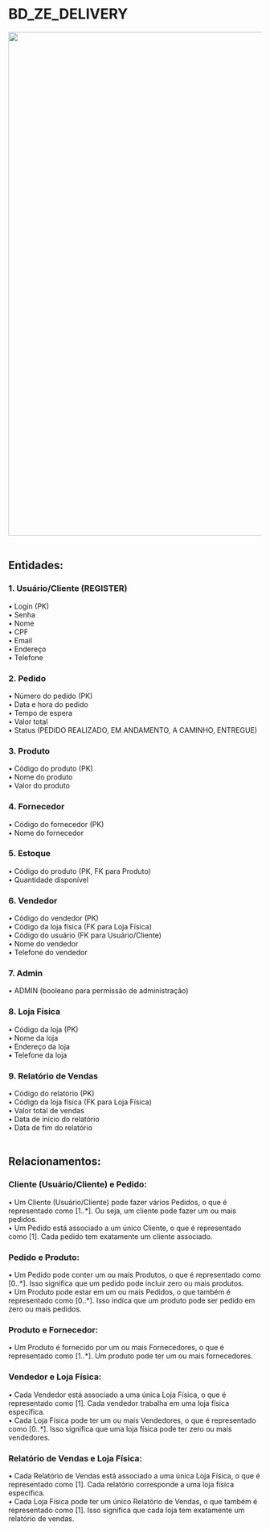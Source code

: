 # BD_ZE_DELIVERY
<div align="center">
<img src="https://github.com/Kayquin/BD_ZE_DELIVERY/assets/104329791/ec1296f1-45c6-443b-a40a-092671234c5d" width="1000px" />
</div>
<br> 
<h2>
<b>Entidades:</b>
</h2>
<h3> 1.	Usuário/Cliente (REGISTER)</h3>
•	Login (PK)
  <br>
•	Senha
  <br>
•	Nome
  <br>
•	CPF
  <br>
•	Email
  <br>
•	Endereço
  <br>
•	Telefone
<h3>2. Pedido</h3>
•	Número do pedido (PK)
  <br>
•	Data e hora do pedido
  <br>
•	Tempo de espera
  <br>
•	Valor total
  <br>
•	Status (PEDIDO REALIZADO, EM ANDAMENTO, A CAMINHO, ENTREGUE)
<h3>3. Produto</h3>
•	Código do produto (PK)
  <br>
•	Nome do produto
  <br>
•	Valor do produto
<h3>4.	Fornecedor</h3>
•	Código do fornecedor (PK)
  <br>
•	Nome do fornecedor
<h3>5.	Estoque</h3>
•	Código do produto (PK, FK para Produto)
  <br>
•	Quantidade disponível
<h3>6. Vendedor</h3>
•	Código do vendedor (PK)
  <br>
•	Código da loja física (FK para Loja Física)
  <br>
•	Código do usuário (FK para Usuário/Cliente)
  <br>
•	Nome do vendedor
  <br>
•	Telefone do vendedor
<h3>7. Admin</h3>
•	ADMIN (booleano para permissão de administração)
<h3>8. Loja Física</h3>
•	Código da loja (PK)
  <br>
•	Nome da loja
  <br>
•	Endereço da loja
  <br>
•	Telefone da loja
<h3>9. Relatório de Vendas</h3>
•	Código do relatório (PK)
  <br>
•	Código da loja física (FK para Loja Física)
  <br>
•	Valor total de vendas
  <br>
•	Data de início do relatório
  <br>
•	Data de fim do relatório
<br>
<br>
<h2>Relacionamentos:</h2>
<h3>Cliente (Usuário/Cliente) e Pedido:</h3>
•	Um Cliente (Usuário/Cliente) pode fazer vários Pedidos, o que é representado como [1..*]. Ou seja, um cliente pode fazer um ou mais pedidos.
<br>
•	Um Pedido está associado a um único Cliente, o que é representado como [1]. Cada pedido tem exatamente um cliente associado.
<h3>Pedido e Produto:</h3>
•	Um Pedido pode conter um ou mais Produtos, o que é representado como [0..*]. Isso significa que um pedido pode incluir zero ou mais produtos.
<br>
•	Um Produto pode estar em um ou mais Pedidos, o que também é representado como [0..*]. Isso indica que um produto pode ser pedido em zero ou mais pedidos.
<h3>Produto e Fornecedor:</h3>
•	Um Produto é fornecido por um ou mais Fornecedores, o que é representado como [1..*]. Um produto pode ter um ou mais fornecedores.
<h3>Vendedor e Loja Física:</h3>
•	Cada Vendedor está associado a uma única Loja Física, o que é representado como [1]. Cada vendedor trabalha em uma loja física específica.
<br>
•	Cada Loja Física pode ter um ou mais Vendedores, o que é representado como [0..*]. Isso significa que uma loja física pode ter zero ou mais vendedores.
<h3>Relatório de Vendas e Loja Física:</h3>
•	Cada Relatório de Vendas está associado a uma única Loja Física, o que é representado como [1]. Cada relatório corresponde a uma loja física específica.
<br>
•	Cada Loja Física pode ter um único Relatório de Vendas, o que também é representado como [1]. Isso significa que cada loja tem exatamente um relatório de vendas.
